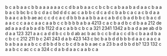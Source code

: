 b
c
a
b
a
a c
b
b a
a
a
a
a
a
c
c
d b
a b
a
a
c
c
b
c b
c
a
b
a
a b
a
d
a
a
c b
a
a
b
a
c
b
bc
b
c b
c d
a c
bd
d
d
c
ac
c a
b
b c
d
c
a
d
c b
a b
c a
c a
c b
d a
a
b
a
a
c
a
b
b
ae ac
c
c d
c
a c
d b
b
b a
a
b
b
a
a
c
a
b d
c
b
a d
b
b c
b
a c
d
a
a c
c
c
a
a
c a
a c
a
a
b
c
c b
b
b
b
a
b
a
4213
c
a
c b
a
d
b
c
d b
a
a
212
de ad
a
a
a
d a
b
a
d
b
1122
d
a c
a b
b c
b
c
a
321
2341  1342
a b
a
d
a
ae ab
d
b
d
a
a
123 321
a
a
c a
d
d
b
c
c
b d
ab ac
b
ac
b
c
c
b d
a c
c
d b
c
b
a
a
d
b
a
c
b c
c
212 211
b
c
241 243
d
a b
423 143
c
bc
b
a
b
d
d
b
b
b
d
a
a
c
a
a c
a
b a
b a
a
a
a
b
c
c d
b
b d
b
c
b
c
d b
a
b a
ae
c
a
23
b
a
d b
b
d b?
123 132
c
a
a
b
c
c
ac
c
c a
324
c
d
a b
d
a
a c
a
a
b c
a
